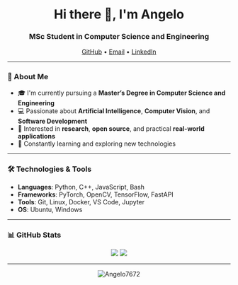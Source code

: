 <h1 align="center">Hi there 👋, I'm Angelo</h1>
<h3 align="center">MSc Student in Computer Science and Engineering</h3>

<p align="center">
  <a href="https://github.com/Angelo7672" target="_blank">GitHub</a> •
  <a href="mailto:your.email@example.com">Email</a> •
  <a href="https://www.linkedin.com/in/your-profile" target="_blank">LinkedIn</a>
</p>

---

### 🧠 About Me

- 🎓 I'm currently pursuing a **Master’s Degree in Computer Science and Engineering**
- 💻 Passionate about **Artificial Intelligence**, **Computer Vision**, and **Software Development**
- 🔬 Interested in **research**, **open source**, and practical **real-world applications**
- 🌱 Constantly learning and exploring new technologies

---

### 🛠️ Technologies & Tools

- **Languages**: Python, C++, JavaScript, Bash
- **Frameworks**: PyTorch, OpenCV, TensorFlow, FastAPI
- **Tools**: Git, Linux, Docker, VS Code, Jupyter
- **OS**: Ubuntu, Windows

---

### 📊 GitHub Stats

<p align="center">
  <img src="https://github-readme-stats.vercel.app/api?username=Angelo7672&show_icons=true&theme=tokyonight" />
  <img src="https://github-readme-stats.vercel.app/api/top-langs/?username=Angelo7672&layout=compact&theme=tokyonight" />
</p>

---

<p align="center">
  <img src="https://komarev.com/ghpvc/?username=Angelo7672&label=Profile%20views&color=0e75b6&style=flat" alt="Angelo7672" />
</p>
